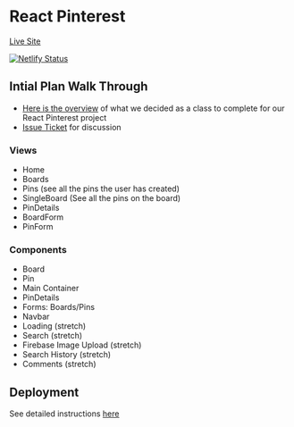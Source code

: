 # React Pinterest

[Live Site](https://ec13-react-pinterest.netlify.app/)

[![Netlify Status](https://api.netlify.com/api/v1/badges/89146934-9ad7-47eb-b494-826987924d22/deploy-status)](https://app.netlify.com/sites/ec13-react-pinterest/deploys)

## Intial Plan Walk Through
- [Here is the overview](https://www.educreations.com/lesson/view/react-pinterest-planning/56971203/?s=Ysi5qH&ref=app) of what we decided as a class to complete for our React Pinterest project
- [Issue Ticket](https://github.com/nss-evening-cohort-13/student-help/issues/112) for discussion

### Views
- Home
- Boards
- Pins (see all the pins the user has created)
- SingleBoard (See all the pins on the board)
- PinDetails
- BoardForm
- PinForm

### Components
- Board
- Pin
- Main Container
- PinDetails
- Forms: Boards/Pins
- Navbar
- Loading (stretch)
- Search (stretch)
- Firebase Image Upload (stretch)
- Search History (stretch)
- Comments (stretch)

## Deployment
See detailed instructions [here](https://github.com/nss-evening-cohort-13/deploy-react-app-with-netlify/blob/main/README.md)

